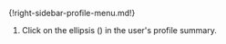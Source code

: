 {!right-sidebar-profile-menu.md!}

1. Click on the ellipsis (<i class="zulip-icon zulip-icon-ellipsis-v-solid"></i>)
   in the user's profile summary.
